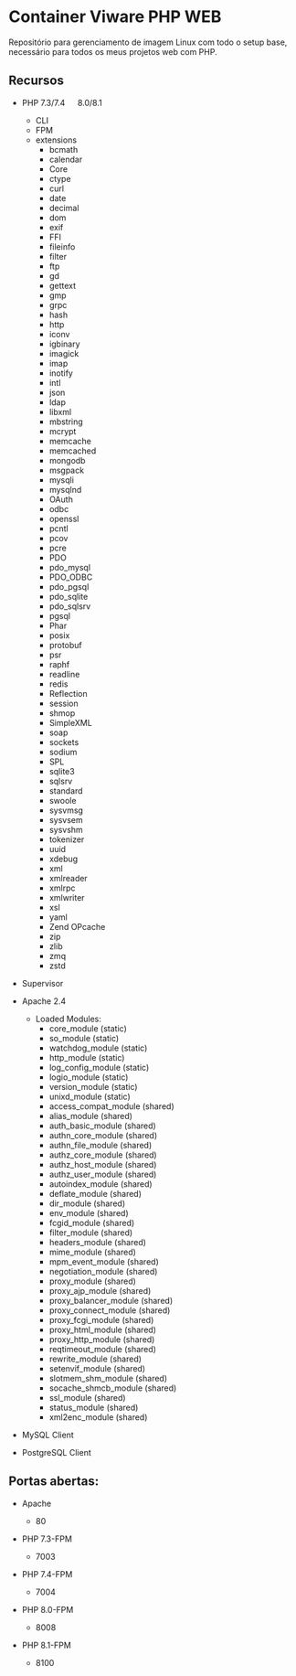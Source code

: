 # Container Viware PHP WEB

Repositório para gerenciamento de imagem Linux com todo o setup base, necessário para todos os meus projetos web com PHP.

## Recursos

* PHP 7.3/7.4 [<img src="https://www.php.net/images/logos/new-php-logo.svg" height="14"/>](https://www.php.net/images/logos/new-php-logo.svg) 8.0/8.1 [<img src="https://www.php.net/images/php8/logo_php8.svg" height="14"/>](https://www.php.net/images/php8/logo_php8.svg)
    - CLI
    - FPM
    - extensions
        - bcmath
        - calendar
        - Core
        - ctype
        - curl
        - date
        - decimal
        - dom
        - exif
        - FFI
        - fileinfo
        - filter
        - ftp
        - gd
        - gettext
        - gmp
        - grpc
        - hash
        - http
        - iconv
        - igbinary
        - imagick
        - imap
        - inotify
        - intl
        - json
        - ldap
        - libxml
        - mbstring
        - mcrypt
        - memcache
        - memcached
        - mongodb
        - msgpack
        - mysqli
        - mysqlnd
        - OAuth
        - odbc
        - openssl
        - pcntl
        - pcov
        - pcre
        - PDO
        - pdo_mysql
        - PDO_ODBC
        - pdo_pgsql
        - pdo_sqlite
        - pdo_sqlsrv
        - pgsql
        - Phar
        - posix
        - protobuf
        - psr
        - raphf
        - readline
        - redis
        - Reflection
        - session
        - shmop
        - SimpleXML
        - soap
        - sockets
        - sodium
        - SPL
        - sqlite3
        - sqlsrv
        - standard
        - swoole
        - sysvmsg
        - sysvsem
        - sysvshm
        - tokenizer
        - uuid
        - xdebug
        - xml
        - xmlreader
        - xmlrpc
        - xmlwriter
        - xsl
        - yaml
        - Zend OPcache
        - zip
        - zlib
        - zmq
        - zstd


* Supervisor
* Apache 2.4
    - Loaded Modules:
        - core_module (static)
        - so_module (static)
        - watchdog_module (static)
        - http_module (static)
        - log_config_module (static)
        - logio_module (static)
        - version_module (static)
        - unixd_module (static)
        - access_compat_module (shared)
        - alias_module (shared)
        - auth_basic_module (shared)
        - authn_core_module (shared)
        - authn_file_module (shared)
        - authz_core_module (shared)
        - authz_host_module (shared)
        - authz_user_module (shared)
        - autoindex_module (shared)
        - deflate_module (shared)
        - dir_module (shared)
        - env_module (shared)
        - fcgid_module (shared)
        - filter_module (shared)
        - headers_module (shared)
        - mime_module (shared)
        - mpm_event_module (shared)
        - negotiation_module (shared)
        - proxy_module (shared)
        - proxy_ajp_module (shared)
        - proxy_balancer_module (shared)
        - proxy_connect_module (shared)
        - proxy_fcgi_module (shared)
        - proxy_html_module (shared)
        - proxy_http_module (shared)
        - reqtimeout_module (shared)
        - rewrite_module (shared)
        - setenvif_module (shared)
        - slotmem_shm_module (shared)
        - socache_shmcb_module (shared)
        - ssl_module (shared)
        - status_module (shared)
        - xml2enc_module (shared)

* MySQL Client
* PostgreSQL Client

## Portas abertas:

* Apache
    - 80

* PHP 7.3-FPM
    - 7003

* PHP 7.4-FPM
    - 7004

* PHP 8.0-FPM
    - 8008

* PHP 8.1-FPM
    - 8100